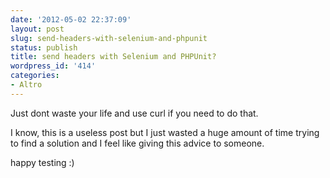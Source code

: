 ```yaml
---
date: '2012-05-02 22:37:09'
layout: post
slug: send-headers-with-selenium-and-phpunit
status: publish
title: send headers with Selenium and PHPUnit?
wordpress_id: '414'
categories:
- Altro
---
```


Just dont waste your life and use curl if you need to do that.

I know, this is a useless post but I just wasted a huge amount of time trying to find a solution and I feel like giving this advice to someone.

happy testing :)
